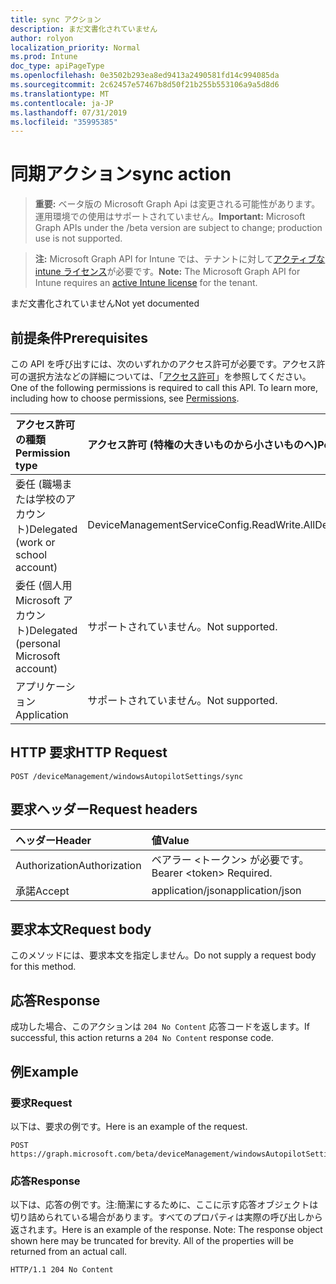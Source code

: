 ```yaml
---
title: sync アクション
description: まだ文書化されていません
author: rolyon
localization_priority: Normal
ms.prod: Intune
doc_type: apiPageType
ms.openlocfilehash: 0e3502b293ea8ed9413a2490581fd14c994085da
ms.sourcegitcommit: 2c62457e57467b8d50f21b255b553106a9a5d8d6
ms.translationtype: MT
ms.contentlocale: ja-JP
ms.lasthandoff: 07/31/2019
ms.locfileid: "35995385"
---
```

# <a name="sync-action"></a><span data-ttu-id="9b0af-103">同期アクション</span><span class="sxs-lookup"><span data-stu-id="9b0af-103">sync action</span></span>

> <span data-ttu-id="9b0af-104">**重要:** ベータ版の Microsoft Graph Api は変更される可能性があります。運用環境での使用はサポートされていません。</span><span class="sxs-lookup"><span data-stu-id="9b0af-104">**Important:** Microsoft Graph APIs under the /beta version are subject to change; production use is not supported.</span></span>

> <span data-ttu-id="9b0af-105">**注:** Microsoft Graph API for Intune では、テナントに対して[アクティブな intune ライセンス](https://go.microsoft.com/fwlink/?linkid=839381)が必要です。</span><span class="sxs-lookup"><span data-stu-id="9b0af-105">**Note:** The Microsoft Graph API for Intune requires an [active Intune license](https://go.microsoft.com/fwlink/?linkid=839381) for the tenant.</span></span>

<span data-ttu-id="9b0af-106">まだ文書化されていません</span><span class="sxs-lookup"><span data-stu-id="9b0af-106">Not yet documented</span></span>

## <a name="prerequisites"></a><span data-ttu-id="9b0af-107">前提条件</span><span class="sxs-lookup"><span data-stu-id="9b0af-107">Prerequisites</span></span>
<span data-ttu-id="9b0af-p101">この API を呼び出すには、次のいずれかのアクセス許可が必要です。アクセス許可の選択方法などの詳細については、「[アクセス許可](/graph/permissions-reference)」を参照してください。</span><span class="sxs-lookup"><span data-stu-id="9b0af-p101">One of the following permissions is required to call this API. To learn more, including how to choose permissions, see [Permissions](/graph/permissions-reference).</span></span>

|<span data-ttu-id="9b0af-110">アクセス許可の種類</span><span class="sxs-lookup"><span data-stu-id="9b0af-110">Permission type</span></span>|<span data-ttu-id="9b0af-111">アクセス許可 (特権の大きいものから小さいものへ)</span><span class="sxs-lookup"><span data-stu-id="9b0af-111">Permissions (from most to least privileged)</span></span>|
|:---|:---|
|<span data-ttu-id="9b0af-112">委任 (職場または学校のアカウント)</span><span class="sxs-lookup"><span data-stu-id="9b0af-112">Delegated (work or school account)</span></span>|<span data-ttu-id="9b0af-113">DeviceManagementServiceConfig.ReadWrite.All</span><span class="sxs-lookup"><span data-stu-id="9b0af-113">DeviceManagementServiceConfig.ReadWrite.All</span></span>|
|<span data-ttu-id="9b0af-114">委任 (個人用 Microsoft アカウント)</span><span class="sxs-lookup"><span data-stu-id="9b0af-114">Delegated (personal Microsoft account)</span></span>|<span data-ttu-id="9b0af-115">サポートされていません。</span><span class="sxs-lookup"><span data-stu-id="9b0af-115">Not supported.</span></span>|
|<span data-ttu-id="9b0af-116">アプリケーション</span><span class="sxs-lookup"><span data-stu-id="9b0af-116">Application</span></span>|<span data-ttu-id="9b0af-117">サポートされていません。</span><span class="sxs-lookup"><span data-stu-id="9b0af-117">Not supported.</span></span>|

## <a name="http-request"></a><span data-ttu-id="9b0af-118">HTTP 要求</span><span class="sxs-lookup"><span data-stu-id="9b0af-118">HTTP Request</span></span>
<!-- {
  "blockType": "ignored"
}
-->
``` http
POST /deviceManagement/windowsAutopilotSettings/sync
```

## <a name="request-headers"></a><span data-ttu-id="9b0af-119">要求ヘッダー</span><span class="sxs-lookup"><span data-stu-id="9b0af-119">Request headers</span></span>
|<span data-ttu-id="9b0af-120">ヘッダー</span><span class="sxs-lookup"><span data-stu-id="9b0af-120">Header</span></span>|<span data-ttu-id="9b0af-121">値</span><span class="sxs-lookup"><span data-stu-id="9b0af-121">Value</span></span>|
|:---|:---|
|<span data-ttu-id="9b0af-122">Authorization</span><span class="sxs-lookup"><span data-stu-id="9b0af-122">Authorization</span></span>|<span data-ttu-id="9b0af-123">ベアラー &lt;トークン&gt; が必要です。</span><span class="sxs-lookup"><span data-stu-id="9b0af-123">Bearer &lt;token&gt; Required.</span></span>|
|<span data-ttu-id="9b0af-124">承諾</span><span class="sxs-lookup"><span data-stu-id="9b0af-124">Accept</span></span>|<span data-ttu-id="9b0af-125">application/json</span><span class="sxs-lookup"><span data-stu-id="9b0af-125">application/json</span></span>|

## <a name="request-body"></a><span data-ttu-id="9b0af-126">要求本文</span><span class="sxs-lookup"><span data-stu-id="9b0af-126">Request body</span></span>
<span data-ttu-id="9b0af-127">このメソッドには、要求本文を指定しません。</span><span class="sxs-lookup"><span data-stu-id="9b0af-127">Do not supply a request body for this method.</span></span>

## <a name="response"></a><span data-ttu-id="9b0af-128">応答</span><span class="sxs-lookup"><span data-stu-id="9b0af-128">Response</span></span>
<span data-ttu-id="9b0af-129">成功した場合、このアクションは `204 No Content` 応答コードを返します。</span><span class="sxs-lookup"><span data-stu-id="9b0af-129">If successful, this action returns a `204 No Content` response code.</span></span>

## <a name="example"></a><span data-ttu-id="9b0af-130">例</span><span class="sxs-lookup"><span data-stu-id="9b0af-130">Example</span></span>

### <a name="request"></a><span data-ttu-id="9b0af-131">要求</span><span class="sxs-lookup"><span data-stu-id="9b0af-131">Request</span></span>
<span data-ttu-id="9b0af-132">以下は、要求の例です。</span><span class="sxs-lookup"><span data-stu-id="9b0af-132">Here is an example of the request.</span></span>
``` http
POST https://graph.microsoft.com/beta/deviceManagement/windowsAutopilotSettings/sync
```

### <a name="response"></a><span data-ttu-id="9b0af-133">応答</span><span class="sxs-lookup"><span data-stu-id="9b0af-133">Response</span></span>
<span data-ttu-id="9b0af-p102">以下は、応答の例です。注:簡潔にするために、ここに示す応答オブジェクトは切り詰められている場合があります。すべてのプロパティは実際の呼び出しから返されます。</span><span class="sxs-lookup"><span data-stu-id="9b0af-p102">Here is an example of the response. Note: The response object shown here may be truncated for brevity. All of the properties will be returned from an actual call.</span></span>
``` http
HTTP/1.1 204 No Content
```





